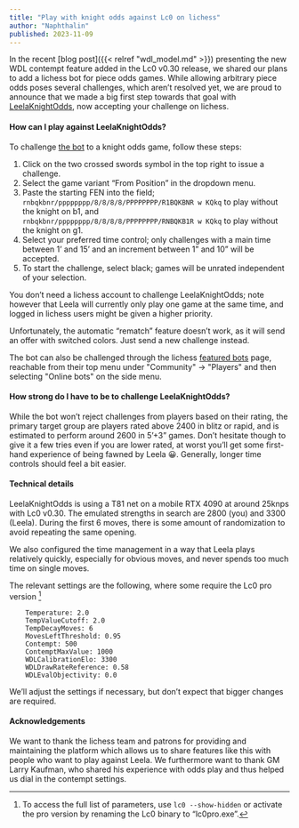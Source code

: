 ```yaml
---
title: "Play with knight odds against Lc0 on lichess"
author: "Naphthalin"
published: 2023-11-09
---
```


In the recent [blog post]({{< relref "wdl_model.md" >}}) presenting the new WDL contempt feature added in the Lc0 v0.30 release, we shared our plans to add a lichess bot for piece odds games. While allowing arbitrary piece odds poses several challenges, which aren’t resolved yet, we are proud to announce that we made a big first step towards that goal with [LeelaKnightOdds](https://lichess.org/@/LeelaKnightOdds), now accepting your challenge on lichess.
<!--more-->

#### How can I play against LeelaKnightOdds?

To challenge [the bot](https://lichess.org/@/LeelaKnightOdds) to a knight odds game, follow these steps:
1. Click on the two crossed swords symbol in the top right to issue a challenge.
2. Select the game variant “From Position” in the dropdown menu.
3. Paste the starting FEN into the field;\
`rnbqkbnr/pppppppp/8/8/8/8/PPPPPPPP/R1BQKBNR w KQkq` to play without the knight on b1, and\
`rnbqkbnr/pppppppp/8/8/8/8/PPPPPPPP/RNBQKB1R w KQkq` to play without the knight on g1.
4. Select your preferred time control; only challenges with a main time between 1’ and 15’ and an increment between 1” and 10” will be accepted.
5. To start the challenge, select black; games will be unrated independent of your selection.

You don’t need a lichess account to challenge LeelaKnightOdds; note however that Leela will currently only play one game at the same time, and logged in lichess users might be given a higher priority.

Unfortunately, the automatic “rematch” feature doesn’t work, as it will send an offer with switched colors. Just send a new challenge instead.

The bot can also be challenged through the lichess [featured bots](https://lichess.org/player/bots) page, reachable from their top menu under "Community" &rarr; "Players" and then selecting "Online bots" on the side menu.

#### How strong do I have to be to challenge LeelaKnightOdds?

While the bot won’t reject challenges from players based on their rating, the primary target group are players rated above 2400 in blitz or rapid, and is estimated to perform around 2600 in 5’+3” games. Don’t hesitate though to give it a few tries even if you are lower rated, at worst you’ll get some first-hand experience of being fawned by Leela &#x1f600;. Generally, longer time controls should feel a bit easier.


#### Technical details

LeelaKnightOdds is using a T81 net on a mobile RTX 4090 at around 25knps with Lc0 v0.30. The emulated strengths in search are 2800 (you) and 3300 (Leela). During the first 6 moves, there is some amount of randomization to avoid repeating the same opening.

We also configured the time management in a way that Leela plays relatively quickly, especially for obvious moves, and never spends too much time on single moves.

The relevant settings are the following, where some require the Lc0 pro version [^1]
```
	Temperature: 2.0
	TempValueCutoff: 2.0
	TempDecayMoves: 6
	MovesLeftThreshold: 0.95
	Contempt: 500
	ContemptMaxValue: 1000
	WDLCalibrationElo: 3300
	WDLDrawRateReference: 0.58
	WDLEvalObjectivity: 0.0
```

We’ll adjust the settings if necessary, but don’t expect that bigger changes are required.


#### Acknowledgements

We want to thank the lichess team and patrons for providing and maintaining the platform which allows us to share features like this with people who want to play against Leela. We furthermore want to thank GM Larry Kaufman, who shared his experience with odds play and thus helped us dial in the contempt settings.

[^1]: To access the full list of parameters, use `lc0 --show-hidden` or activate the pro version by renaming the Lc0 binary to “lc0pro.exe”.

